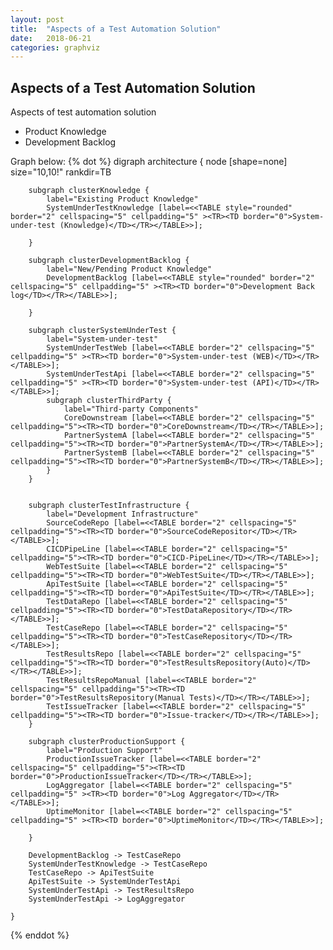 ```yaml
---
layout: post
title:  "Aspects of a Test Automation Solution"
date:   2018-06-21
categories: graphviz
---
```


## Aspects of a Test Automation Solution

Aspects of test automation solution

* Product Knowledge
* Development Backlog

Graph below:
{% dot %}
    digraph architecture {
		node [shape=none]
        size="10,10!"
        rankdir=TB

        subgraph clusterKnowledge {
            label="Existing Product Knowledge"
		    SystemUnderTestKnowledge [label=<<TABLE style="rounded" border="2" cellspacing="5" cellpadding="5" ><TR><TD border="0">System-under-test (Knowledge)</TD></TR></TABLE>>];

        }

        subgraph clusterDevelopmentBacklog {
            label="New/Pending Product Knowledge"
		    DevelopmentBacklog [label=<<TABLE style="rounded" border="2" cellspacing="5" cellpadding="5" ><TR><TD border="0">Development Back log</TD></TR></TABLE>>];

        }

        subgraph clusterSystemUnderTest {  
            label="System-under-test"
		    SystemUnderTestWeb [label=<<TABLE border="2" cellspacing="5" cellpadding="5" ><TR><TD border="0">System-under-test (WEB)</TD></TR></TABLE>>];
		    SystemUnderTestApi [label=<<TABLE border="2" cellspacing="5" cellpadding="5" ><TR><TD border="0">System-under-test (API)</TD></TR></TABLE>>];
            subgraph clusterThirdParty {
                label="Third-party Components"
		        CoreDownstream [label=<<TABLE border="2" cellspacing="5" cellpadding="5"><TR><TD border="0">CoreDownstream</TD></TR></TABLE>>];
        		PartnerSystemA [label=<<TABLE border="2" cellspacing="5" cellpadding="5"><TR><TD border="0">PartnerSystemA</TD></TR></TABLE>>];
        		PartnerSystemB [label=<<TABLE border="2" cellspacing="5" cellpadding="5"><TR><TD border="0">PartnerSystemB</TD></TR></TABLE>>];
            }
        }


        subgraph clusterTestInfrastructure {  
            label="Development Infrastructure"
		    SourceCodeRepo [label=<<TABLE border="2" cellspacing="5" cellpadding="5"><TR><TD border="0">SourceCodeRepositor</TD></TR></TABLE>>];
		    CICDPipeLine [label=<<TABLE border="2" cellspacing="5" cellpadding="5"><TR><TD border="0">CICD-PipeLine</TD></TR></TABLE>>];
		    WebTestSuite [label=<<TABLE border="2" cellspacing="5" cellpadding="5"><TR><TD border="0">WebTestSuite</TD></TR></TABLE>>];
    		ApiTestSuite [label=<<TABLE border="2" cellspacing="5" cellpadding="5"><TR><TD border="0">ApiTestSuite</TD></TR></TABLE>>];
    		TestDataRepo [label=<<TABLE border="2" cellspacing="5" cellpadding="5"><TR><TD border="0">TestDataRepository</TD></TR></TABLE>>];
    		TestCaseRepo [label=<<TABLE border="2" cellspacing="5" cellpadding="5"><TR><TD border="0">TestCaseRepository</TD></TR></TABLE>>];
    		TestResultsRepo [label=<<TABLE border="2" cellspacing="5" cellpadding="5"><TR><TD border="0">TestResultsRepository(Auto)</TD></TR></TABLE>>];
    		TestResultsRepoManual [label=<<TABLE border="2" cellspacing="5" cellpadding="5"><TR><TD border="0">TestResultsRepository(Manual Tests)</TD></TR></TABLE>>];
    		TestIssueTracker [label=<<TABLE border="2" cellspacing="5" cellpadding="5"><TR><TD border="0">Issue-tracker</TD></TR></TABLE>>];
        }

        subgraph clusterProductionSupport {
            label="Production Support"
		    ProductionIssueTracker [label=<<TABLE border="2" cellspacing="5" cellpadding="5"><TR><TD border="0">ProductionIssueTracker</TD></TR></TABLE>>];
		    LogAggregator [label=<<TABLE border="2" cellspacing="5" cellpadding="5" ><TR><TD border="0">Log Aggregator</TD></TR></TABLE>>];
		    UptimeMonitor [label=<<TABLE border="2" cellspacing="5" cellpadding="5" ><TR><TD border="0">UptimeMonitor</TD></TR></TABLE>>];

        }

        DevelopmentBacklog -> TestCaseRepo
        SystemUnderTestKnowledge -> TestCaseRepo
        TestCaseRepo -> ApiTestSuite
        ApiTestSuite -> SystemUnderTestApi
        SystemUnderTestApi -> TestResultsRepo
        SystemUnderTestApi -> LogAggregator

    }

{% enddot %}

